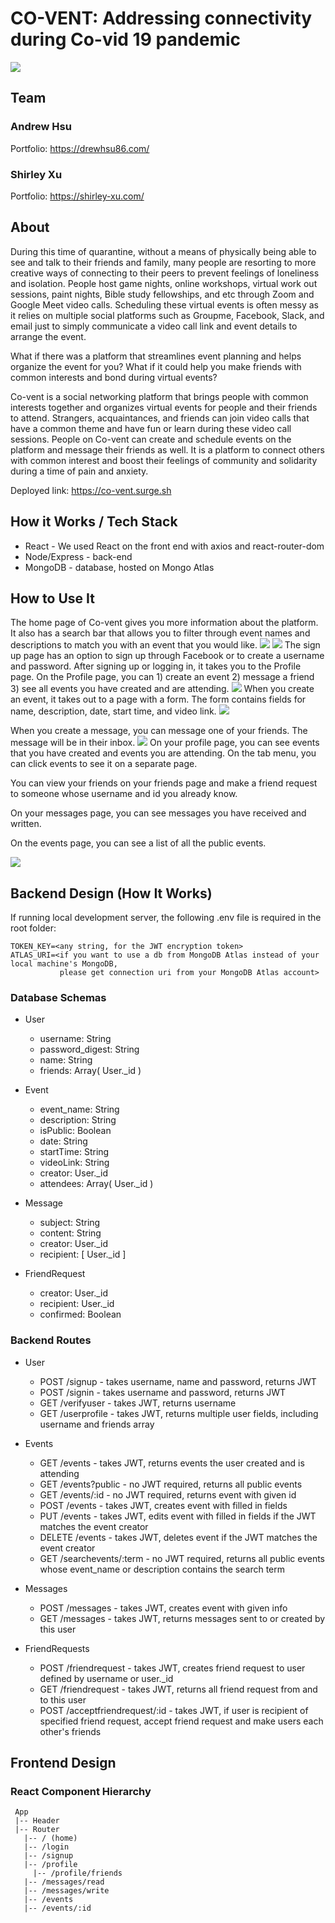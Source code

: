 # CO-VENT: Addressing connectivity during Co-vid 19 pandemic

![](images/homePage.png)

## Team

### Andrew Hsu

Portfolio: https://drewhsu86.com/

### Shirley Xu

Portfolio: https://shirley-xu.com/

## About

During this time of quarantine, without a means of physically being able to see and talk to their friends and family, many people are resorting to more creative ways of connecting to their peers to prevent feelings of loneliness and isolation. People host game nights, online workshops, virtual work out sessions, paint nights, Bible study fellowships, and etc through Zoom and Google Meet video calls. Scheduling these virtual events is often messy as it relies on multiple social platforms such as Groupme, Facebook, Slack, and email just to simply communicate a video call link and event details to arrange the event.

What if there was a platform that streamlines event planning and helps organize the event for you? What if it could help you make friends with common interests and bond during virtual events?

Co-vent is a social networking platform that brings people with common interests together and organizes virtual events for people and their friends to attend. Strangers, acquaintances, and friends can join video calls that have a common theme and have fun or learn during these video call sessions. People on Co-vent can create and schedule events on the platform and message their friends as well. It is a platform to connect others with common interest and boost their feelings of community and solidarity during a time of pain and anxiety.

Deployed link: https://co-vent.surge.sh


## How it Works / Tech Stack

- React - We used React on the front end with axios and react-router-dom
- Node/Express - back-end
- MongoDB - database, hosted on Mongo Atlas

## How to Use It

The home page of Co-vent gives you more information about the platform. It also has a search bar that allows you to filter through event names and descriptions to match you with an event that you would like.
![](images/searchBar.png)
![](images/events.png)
The sign up page has an option to sign up through Facebook or to create a username and password. After signing up or logging in, it takes you to the Profile page. On the Profile page, you can 1) create an event 2) message a friend 3) see all events you have created and are attending.
![](images/profile.png)
When you create an event, it takes out to a page with a form. The form contains fields for name, description, date, start time, and video link.
![](images/eventForm.png)

When you create a message, you can message one of your friends. The message will be in their inbox.
![](images/message.png)
On your profile page, you can see events that you have created and events you are attending. On the tab menu, you can click events to see it on a separate page.

You can view your friends on your friends page and make a friend request to someone whose username and id you already know.

On your messages page, you can see messages you have received and written.

On the events page, you can see a list of all the public events.

![](images/events2.png)

## Backend Design (How It Works)

If running local development server, the following .env file is required in the root folder: 

```
TOKEN_KEY=<any string, for the JWT encryption token>
ATLAS_URI=<if you want to use a db from MongoDB Atlas instead of your local machine's MongoDB, 
           please get connection uri from your MongoDB Atlas account>
```

### Database Schemas

- User

  - username: String
  - password_digest: String
  - name: String
  - friends: Array( User.\_id )

- Event

  - event_name: String
  - description: String
  - isPublic: Boolean
  - date: String
  - startTime: String
  - videoLink: String
  - creator: User.\_id
  - attendees: Array( User.\_id )

- Message

  - subject: String
  - content: String
  - creator: User.\_id
  - recipient: [ User._id ]

- FriendRequest
  - creator: User.\_id
  - recipient: User.\_id
  - confirmed: Boolean

### Backend Routes

- User

  - POST /signup - takes username, name and password, returns JWT
  - POST /signin - takes username and password, returns JWT
  - GET /verifyuser - takes JWT, returns username
  - GET /userprofile - takes JWT, returns multiple user fields, including username and friends array

- Events

  - GET /events - takes JWT, returns events the user created and is attending
  - GET /events?public - no JWT required, returns all public events
  - GET /events/:id - no JWT required, returns event with given id
  - POST /events - takes JWT, creates event with filled in fields
  - PUT /events - takes JWT, edits event with filled in fields if the JWT matches the event creator
  - DELETE /events - takes JWT, deletes event if the JWT matches the event creator
  - GET /searchevents/:term - no JWT required, returns all public events whose event_name or description contains the search term

- Messages

  - POST /messages - takes JWT, creates event with given info
  - GET /messages - takes JWT, returns messages sent to or created by this user

- FriendRequests
  - POST /friendrequest - takes JWT, creates friend request to user defined by username or user.\_id
  - GET /friendrequest - takes JWT, returns all friend request from and to this user
  - POST /acceptfriendrequest/:id - takes JWT, if user is recipient of specified friend request, accept friend request and make users each other's friends

## Frontend Design

### React Component Hierarchy

```
 App
 |-- Header
 |-- Router
   |-- / (home)
   |-- /login
   |-- /signup
   |-- /profile
     |-- /profile/friends
   |-- /messages/read
   |-- /messages/write
   |-- /events
   |-- /events/:id
```
